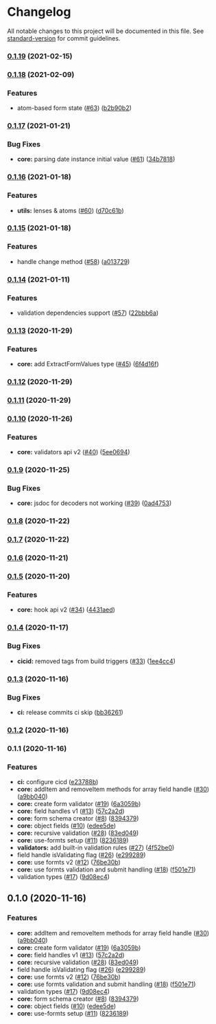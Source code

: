 # Changelog

All notable changes to this project will be documented in this file. See [standard-version](https://github.com/conventional-changelog/standard-version) for commit guidelines.

### [0.1.19](https://github.com/VirtusLab/formts/compare/v0.1.18...v0.1.19) (2021-02-15)

### [0.1.18](https://github.com/VirtusLab/formts/compare/v0.1.17...v0.1.18) (2021-02-09)


### Features

* atom-based form state ([#63](https://github.com/VirtusLab/formts/issues/63)) ([b2b90b2](https://github.com/VirtusLab/formts/commit/b2b90b28c495422f30830a0be8664755e119b518))

### [0.1.17](https://github.com/VirtusLab/formts/compare/v0.1.16...v0.1.17) (2021-01-21)


### Bug Fixes

* **core:** parsing date instance initial value ([#61](https://github.com/VirtusLab/formts/issues/61)) ([34b7818](https://github.com/VirtusLab/formts/commit/34b7818a4ae72fd9b44544b510ada81b87bb6998))

### [0.1.16](https://github.com/VirtusLab/formts/compare/v0.1.15...v0.1.16) (2021-01-18)


### Features

* **utils:** lenses & atoms ([#60](https://github.com/VirtusLab/formts/issues/60)) ([d70c61b](https://github.com/VirtusLab/formts/commit/d70c61b531ffc92dfc35106871a31ff9e8f91519))

### [0.1.15](https://github.com/VirtusLab/formts/compare/v0.1.14...v0.1.15) (2021-01-18)


### Features

* handle change method ([#58](https://github.com/VirtusLab/formts/issues/58)) ([a013729](https://github.com/VirtusLab/formts/commit/a0137297d112c4ac7626a666e3c57cbfa9e29fb7))

### [0.1.14](https://github.com/VirtusLab/formts/compare/v0.1.13...v0.1.14) (2021-01-11)


### Features

* validation dependencies support ([#57](https://github.com/VirtusLab/formts/issues/57)) ([22bbb6a](https://github.com/VirtusLab/formts/commit/22bbb6a2f9c505c02bf75122f599b16cbaa055d9))

### [0.1.13](https://github.com/VirtusLab/formts/compare/v0.1.12...v0.1.13) (2020-11-29)

### Features

- **core:** add ExtractFormValues type
  ([#45](https://github.com/VirtusLab/formts/issues/45))
  ([6f4d16f](https://github.com/VirtusLab/formts/commit/6f4d16fe864418e797d1831e103e93e79d316e36))

### [0.1.12](https://github.com/VirtusLab/formts/compare/v0.1.11...v0.1.12) (2020-11-29)

### [0.1.11](https://github.com/VirtusLab/formts/compare/v0.1.10...v0.1.11) (2020-11-29)

### [0.1.10](https://github.com/VirtusLab/formts/compare/v0.1.9...v0.1.10) (2020-11-26)

### Features

- **core:** validators api v2
  ([#40](https://github.com/VirtusLab/formts/issues/40))
  ([5ee0694](https://github.com/VirtusLab/formts/commit/5ee0694a4de83e28d5177643904bf58e8cbbbf9b))

### [0.1.9](https://github.com/VirtusLab/formts/compare/v0.1.8...v0.1.9) (2020-11-25)

### Bug Fixes

- **core:** jsdoc for decoders not working
  ([#39](https://github.com/VirtusLab/formts/issues/39))
  ([0ad4753](https://github.com/VirtusLab/formts/commit/0ad47535ef6db4e050a3f39dfd9320069553608f))

### [0.1.8](https://github.com/VirtusLab/formts/compare/v0.1.7...v0.1.8) (2020-11-22)

### [0.1.7](https://github.com/VirtusLab/formts/compare/v0.1.6...v0.1.7) (2020-11-22)

### [0.1.6](https://github.com/VirtusLab/formts/compare/v0.1.5...v0.1.6) (2020-11-21)

### [0.1.5](https://github.com/VirtusLab/formts/compare/v0.1.4...v0.1.5) (2020-11-20)

### Features

- **core:** hook api v2 ([#34](https://github.com/VirtusLab/formts/issues/34))
  ([4431aed](https://github.com/VirtusLab/formts/commit/4431aedb8eecc9c1340692b29ed353c078dd7286))

### [0.1.4](https://github.com/VirtusLab/formts/compare/v0.1.3...v0.1.4) (2020-11-17)

### Bug Fixes

- **cicid:** removed tags from build triggers
  ([#33](https://github.com/VirtusLab/formts/issues/33))
  ([1ee4cc4](https://github.com/VirtusLab/formts/commit/1ee4cc4b77d09140f58e0ec82e8db85859456a92))

### [0.1.3](https://github.com/VirtusLab/formts/compare/v0.1.2...v0.1.3) (2020-11-16)

### Bug Fixes

- **ci:** release commits ci skip
  ([bb36261](https://github.com/VirtusLab/formts/commit/bb36261bd1afea644fb596fca448c66ed4e8c7c0))

### [0.1.2](https://github.com/VirtusLab/formts/compare/v0.1.1...v0.1.2) (2020-11-16)

### 0.1.1 (2020-11-16)

### Features

- **ci:** configure cicd
  ([e23788b](https://github.com/VirtusLab/formts/commit/e23788b62db268cfccf9e9db377321339c89a7bd))
- **core:** addItem and removeItem methods for array field handle
  ([#30](https://github.com/VirtusLab/formts/issues/30))
  ([a9bb040](https://github.com/VirtusLab/formts/commit/a9bb040340916f8ff7f886de05f1dfce723585e7))
- **core:** create form validator
  ([#19](https://github.com/VirtusLab/formts/issues/19))
  ([6a3059b](https://github.com/VirtusLab/formts/commit/6a3059b40386c404197877a2a34bf6bb692f412f))
- **core:** field handles v1
  ([#13](https://github.com/VirtusLab/formts/issues/13))
  ([57c2a2d](https://github.com/VirtusLab/formts/commit/57c2a2d2e6b03eb27ab927ad05a1ba40d8bf113f))
- **core:** form schema creator
  ([#8](https://github.com/VirtusLab/formts/issues/8))
  ([8394379](https://github.com/VirtusLab/formts/commit/83943795ac8434f86eeb058c6f79f0814c4e32b4))
- **core:** object fields ([#10](https://github.com/VirtusLab/formts/issues/10))
  ([edee5de](https://github.com/VirtusLab/formts/commit/edee5de589c2d3d24d477c89b92fc8c42d618fe6))
- **core:** recursive validation
  ([#28](https://github.com/VirtusLab/formts/issues/28))
  ([83ed049](https://github.com/VirtusLab/formts/commit/83ed049249e6c43903af0391ea9341a233e7f4ac))
- **core:** use-formts setup
  ([#11](https://github.com/VirtusLab/formts/issues/11))
  ([8236189](https://github.com/VirtusLab/formts/commit/823618942a8a45d9ca4d8f0471bedb4cfad11704))
- **validators:** add built-in validation rules
  ([#27](https://github.com/VirtusLab/formts/issues/27))
  ([4f52be0](https://github.com/VirtusLab/formts/commit/4f52be095ef02568063d8f95987b5dcb436b4084))
- field handle isValidating flag
  ([#26](https://github.com/VirtusLab/formts/issues/26))
  ([e299289](https://github.com/VirtusLab/formts/commit/e299289734ba867a4e96c5a06e1d7510d94ace12))
- **core:** use formts v2 ([#12](https://github.com/VirtusLab/formts/issues/12))
  ([76be30b](https://github.com/VirtusLab/formts/commit/76be30bc883a7263a65a00f6062bdb9ce056dabb))
- **core:** use formts validation and submit handling
  ([#18](https://github.com/VirtusLab/formts/issues/18))
  ([f501e71](https://github.com/VirtusLab/formts/commit/f501e714cde2496e0c6d8bfb829ac1d67f8c701e))
- validation types ([#17](https://github.com/VirtusLab/formts/issues/17))
  ([9d08ec4](https://github.com/VirtusLab/formts/commit/9d08ec450cd1169653e00975bf4fdd9b28ad12e2))

## 0.1.0 (2020-11-16)

### Features

- **core:** addItem and removeItem methods for array field handle
  ([#30](https://github.com/VirtusLab/formts/issues/30))
  ([a9bb040](https://github.com/VirtusLab/formts/commit/a9bb040340916f8ff7f886de05f1dfce723585e7))
- **core:** create form validator
  ([#19](https://github.com/VirtusLab/formts/issues/19))
  ([6a3059b](https://github.com/VirtusLab/formts/commit/6a3059b40386c404197877a2a34bf6bb692f412f))
- **core:** field handles v1
  ([#13](https://github.com/VirtusLab/formts/issues/13))
  ([57c2a2d](https://github.com/VirtusLab/formts/commit/57c2a2d2e6b03eb27ab927ad05a1ba40d8bf113f))
- **core:** recursive validation
  ([#28](https://github.com/VirtusLab/formts/issues/28))
  ([83ed049](https://github.com/VirtusLab/formts/commit/83ed049249e6c43903af0391ea9341a233e7f4ac))
- field handle isValidating flag
  ([#26](https://github.com/VirtusLab/formts/issues/26))
  ([e299289](https://github.com/VirtusLab/formts/commit/e299289734ba867a4e96c5a06e1d7510d94ace12))
- **core:** use formts v2 ([#12](https://github.com/VirtusLab/formts/issues/12))
  ([76be30b](https://github.com/VirtusLab/formts/commit/76be30bc883a7263a65a00f6062bdb9ce056dabb))
- **core:** use formts validation and submit handling
  ([#18](https://github.com/VirtusLab/formts/issues/18))
  ([f501e71](https://github.com/VirtusLab/formts/commit/f501e714cde2496e0c6d8bfb829ac1d67f8c701e))
- validation types ([#17](https://github.com/VirtusLab/formts/issues/17))
  ([9d08ec4](https://github.com/VirtusLab/formts/commit/9d08ec450cd1169653e00975bf4fdd9b28ad12e2))
- **core:** form schema creator
  ([#8](https://github.com/VirtusLab/formts/issues/8))
  ([8394379](https://github.com/VirtusLab/formts/commit/83943795ac8434f86eeb058c6f79f0814c4e32b4))
- **core:** object fields ([#10](https://github.com/VirtusLab/formts/issues/10))
  ([edee5de](https://github.com/VirtusLab/formts/commit/edee5de589c2d3d24d477c89b92fc8c42d618fe6))
- **core:** use-formts setup
  ([#11](https://github.com/VirtusLab/formts/issues/11))
  ([8236189](https://github.com/VirtusLab/formts/commit/823618942a8a45d9ca4d8f0471bedb4cfad11704))
